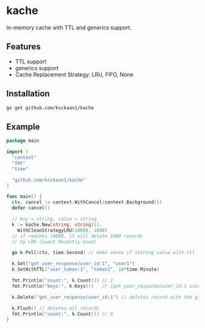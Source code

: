 # kache

In-memory cache with TTL and generics support.

## Features
- TTL support
- generics support
- Cache Replacement Strategy: LRU, FIFO, None

## Installation

```bash
go get github.com/ksckaan1/kache
```

## Example

```go
package main

import (
  "context"
  "fmt"
  "time"

  "github.com/ksckaan1/kache"
)

func main() {
  ctx, cancel := context.WithCancel(context.Background())
  defer cancel()

  // key = string, value = string
  k := kache.New[string, string]().
    WithCleanStrategyLRU(10000, 1000)
  // if reaches 10000, it will delete 1000 records
  // by LRU (Least Recently Used)

  go k.Poll(ctx, time.Second) // make sense if storing value with ttl

  k.Set("get_user_response/user_id:1", "user1")
  k.SetWithTTL("user_token:1", "token1", 10*time.Minute)

  fmt.Println("count:", k.Count()) // 2
  fmt.Println("keys:", k.Keys())   // [get_user_response/user_id:1 user_token:1]

  k.Delete("get_user_response/user_id:1") // deletes record with the given key

  k.Flush() // deletes all records
  fmt.Println("count:", k.Count()) // 0
}
```